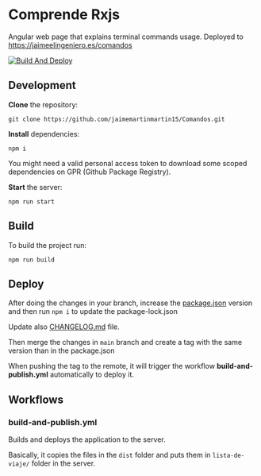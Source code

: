 # Comprende Rxjs

Angular web page that explains terminal commands usage. Deployed to <https://jaimeelingeniero.es/comandos>

[![Build And Deploy](https://github.com/jaimemartinmartin15/Comandos/actions/workflows/build-and-publish.yml/badge.svg)](https://github.com/jaimemartinmartin15/Comandos/actions/workflows/build-and-publish.yml)

## Development

**Clone** the repository:

```text
git clone https://github.com/jaimemartinmartin15/Comandos.git
```

**Install** dependencies:

```text
npm i
```

You might need a valid personal access token to download some scoped dependencies on GPR (Github Package Registry).

**Start** the server:

```text
npm run start
```

## Build

To build the project run:

```text
npm run build
```

## Deploy

After doing the changes in your branch, increase the [package.json](./package.json) version and then run `npm i` to update the package-lock.json

Update also [CHANGELOG.md](./CHANGELOG.md) file.

Then merge the changes in `main` branch and create a tag with the same version than in the package.json

When pushing the tag to the remote, it will trigger the workflow **build-and-publish.yml** automatically to deploy it.

## Workflows

### build-and-publish.yml

Builds and deploys the application to the server.

Basically, it copies the files in the `dist` folder and puts them in `lista-de-viaje/` folder in the server.
